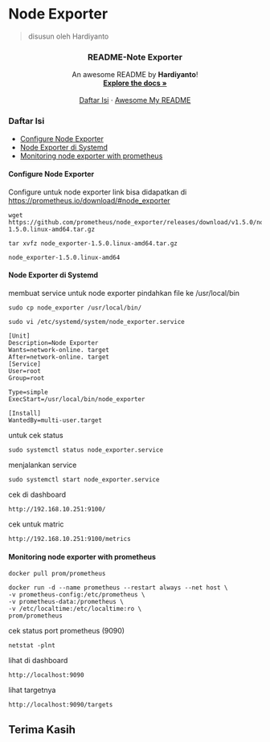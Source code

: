 # Node Exporter
> disusun oleh Hardiyanto

<div align="center">
  <a href="https://github.com/prometheus/node_exporter">
  </a>

<h3 align="center">README-Note Exporter</h3>

  <p align="center">
    An awesome README by <b>Hardiyanto</b>!
    <br />
    <a href="https://github.com/prometheus/node_exporter"><strong>Explore the docs »</strong></a>
    <br />
    <br />
    <a href="https://github.com/dwiHard/five_byte.github.io/blob/master/apache/nodeexporter.md#daftar-isi">Daftar Isi</a>
    ·
    <a href="https://github.com/dwiHard/five_byte.github.io#my-repository---">Awesome My README</a>
  </p>
</div>

### Daftar Isi
* [Configure Node Exporter](#configure-node-exporter)
* [Node Exporter di Systemd](#node-exporter-di-systemd)
* [Monitoring node exporter with prometheus](#monitoring-node-exporter-with-prometheus)

#### Configure Node Exporter
Configure untuk node exporter link bisa didapatkan di https://prometheus.io/download/#node_exporter
```
wget https://github.com/prometheus/node_exporter/releases/download/v1.5.0/node_exporter-1.5.0.linux-amd64.tar.gz
```
```
tar xvfz node_exporter-1.5.0.linux-amd64.tar.gz 
```
```
node_exporter-1.5.0.linux-amd64
```

#### Node Exporter di Systemd
membuat service untuk node exporter
pindahkan file ke /usr/local/bin
```
sudo cp node_exporter /usr/local/bin/
```
```
sudo vi /etc/systemd/system/node_exporter.service
```
```
[Unit]
Description=Node Exporter
Wants=network-online. target
After=network-online. target
[Service]
User=root
Group=root

Type=simple
ExecStart=/usr/local/bin/node_exporter

[Install]
WantedBy=multi-user.target
```
untuk cek status
```
sudo systemctl status node_exporter.service
```
menjalankan service
```
sudo systemctl start node_exporter.service
```
cek di dashboard
```
http://192.168.10.251:9100/
```
cek untuk matric
```
http://192.168.10.251:9100/metrics
```

#### Monitoring node exporter with prometheus
```
docker pull prom/prometheus
```
```
docker run -d --name prometheus --restart always --net host \
-v prometheus-config:/etc/prometheus \
-v prometheus-data:/prometheus \
-v /etc/localtime:/etc/localtime:ro \
prom/prometheus
```
cek status port prometheus (9090)
```
netstat -plnt
```
lihat di dashboard
```
http://localhost:9090
```
lihat targetnya
```
http://localhost:9090/targets
```


## Terima Kasih
